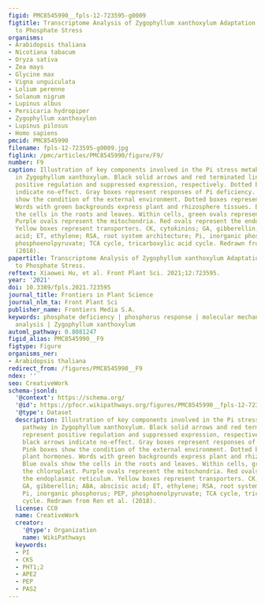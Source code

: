 ```yaml
---
figid: PMC8545990__fpls-12-723595-g0009
figtitle: Transcriptome Analysis of Zygophyllum xanthoxylum Adaptation Strategies
  to Phosphate Stress
organisms:
- Arabidopsis thaliana
- Nicotiana tabacum
- Oryza sativa
- Zea mays
- Glycine max
- Vigna unguiculata
- Lolium perenne
- Solanum nigrum
- Lupinus albus
- Persicaria hydropiper
- Zygophyllum xanthoxylon
- Lupinus pilosus
- Homo sapiens
pmcid: PMC8545990
filename: fpls-12-723595-g0009.jpg
figlink: /pmc/articles/PMC8545990/figure/F9/
number: F9
caption: Illustration of key components involved in the Pi stress metabolic pathway
  in Zygophyllum xanthoxylum. Black solid arrows and red terminated lines represent
  positive regulation and suppressed expression, respectively. Dotted black arrows
  indicate no-effect. Gray boxes represent responses of Pi deficiency. Pink boxes
  show the condition of the external environment. Dotted boxes represent plant hormones.
  Words with green backgrounds express plant and rhizosphere tissues. Blue ovals show
  the cells in the roots and leaves. Within cells, green ovals represent the chloroplast.
  Purple ovals represent the mitochondria. Red ovals represent the endoplasmic reticulum.
  Yellow boxes represent transporters. CK, cytokinins; GA, gibberellin; ABA, abscisic
  acid; ET, ethylene; RSA, root system architecture; Pi, inorganic phosphorus; PEP,
  phosphoenolpyruvate; TCA cycle, tricarboxylic acid cycle. Redrawn from Ren et al.
  (2018).
papertitle: Transcriptome Analysis of Zygophyllum xanthoxylum Adaptation Strategies
  to Phosphate Stress.
reftext: Xiaowei Hu, et al. Front Plant Sci. 2021;12:723595.
year: '2021'
doi: 10.3389/fpls.2021.723595
journal_title: Frontiers in Plant Science
journal_nlm_ta: Front Plant Sci
publisher_name: Frontiers Media S.A.
keywords: phosphate deficiency | phosphorus response | molecular mechanisms | transcriptome
  analysis | Zygophyllum xanthoxylum
automl_pathway: 0.8081247
figid_alias: PMC8545990__F9
figtype: Figure
organisms_ner:
- Arabidopsis thaliana
redirect_from: /figures/PMC8545990__F9
ndex: ''
seo: CreativeWork
schema-jsonld:
  '@context': https://schema.org/
  '@id': https://pfocr.wikipathways.org/figures/PMC8545990__fpls-12-723595-g0009.html
  '@type': Dataset
  description: Illustration of key components involved in the Pi stress metabolic
    pathway in Zygophyllum xanthoxylum. Black solid arrows and red terminated lines
    represent positive regulation and suppressed expression, respectively. Dotted
    black arrows indicate no-effect. Gray boxes represent responses of Pi deficiency.
    Pink boxes show the condition of the external environment. Dotted boxes represent
    plant hormones. Words with green backgrounds express plant and rhizosphere tissues.
    Blue ovals show the cells in the roots and leaves. Within cells, green ovals represent
    the chloroplast. Purple ovals represent the mitochondria. Red ovals represent
    the endoplasmic reticulum. Yellow boxes represent transporters. CK, cytokinins;
    GA, gibberellin; ABA, abscisic acid; ET, ethylene; RSA, root system architecture;
    Pi, inorganic phosphorus; PEP, phosphoenolpyruvate; TCA cycle, tricarboxylic acid
    cycle. Redrawn from Ren et al. (2018).
  license: CC0
  name: CreativeWork
  creator:
    '@type': Organization
    name: WikiPathways
  keywords:
  - PI
  - CKS
  - PHT1;2
  - APE2
  - PEP
  - PAS2
---
```

